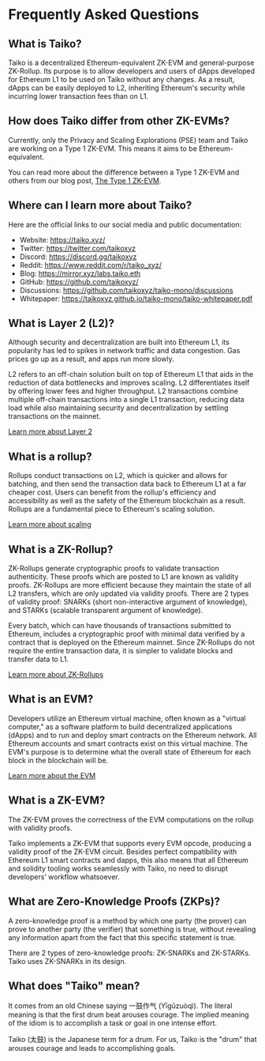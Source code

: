 # Frequently Asked Questions

## What is Taiko?

Taiko is a decentralized Ethereum-equivalent ZK-EVM and general-purpose ZK-Rollup. Its purpose is to allow developers and users of dApps developed for Ethereum L1 to be used on Taiko without any changes. As a result, dApps can be easily deployed to L2, inheriting Ethereum's security while incurring lower transaction fees than on L1.

## How does Taiko differ from other ZK-EVMs?

Currently, only the Privacy and Scaling Explorations (PSE) team and Taiko are working on a Type 1 ZK-EVM. This means it aims to be Ethereum-equivalent.

You can read more about the difference between a Type 1 ZK-EVM and others from our blog post, [The Type 1 ZK-EVM](https://mirror.xyz/labs.taiko.eth/w7NSKDeKfJoEy0p89I9feixKfdK-20JgWF9HZzxfeBo).

## Where can I learn more about Taiko?

Here are the official links to our social media and public documentation:

- Website: https://taiko.xyz/
- Twitter: https://twitter.com/taikoxyz
- Discord: https://discord.gg/taikoxyz
- Reddit: https://www.reddit.com/r/taiko_xyz/
- Blog: https://mirror.xyz/labs.taiko.eth
- GitHub: https://github.com/taikoxyz/
- Discussions: https://github.com/taikoxyz/taiko-mono/discussions
- Whitepaper: https://taikoxyz.github.io/taiko-mono/taiko-whitepaper.pdf

## What is Layer 2 (L2)?

Although security and decentralization are built into Ethereum L1, its popularity has led to spikes in network traffic and data congestion. Gas prices go up as a result, and apps run more slowly.

L2 refers to an off-chain solution built on top of Ethereum L1 that aids in the reduction of data bottlenecks and improves scaling. L2 differentiates itself by offering lower fees and higher throughput. L2 transactions combine multiple off-chain transactions into a single L1 transaction, reducing data load while also maintaining security and decentralization by settling transactions on the mainnet.

[Learn more about Layer 2](https://ethereum.org/en/layer-2/)

## What is a rollup?

Rollups conduct transactions on L2, which is quicker and allows for batching, and then send the transaction data back to Ethereum L1 at a far cheaper cost. Users can benefit from the rollup's efficiency and accessibility as well as the safety of the Ethereum blockchain as a result. Rollups are a fundamental piece to Ethereum's scaling solution.

[Learn more about scaling](https://ethereum.org/en/developers/docs/scaling/)

## What is a ZK-Rollup?

ZK-Rollups generate cryptographic proofs to validate transaction authenticity. These proofs which are posted to L1 are known as validity proofs. ZK-Rollups are more efficient because they maintain the state of all L2 transfers, which are only updated via validity proofs. There are 2 types of validity proof: SNARKs (short non-interactive argument of knowledge), and STARKs (scalable transparent argument of knowledge).

Every batch, which can have thousands of transactions submitted to Ethereum, includes a cryptographic proof with minimal data verified by a contract that is deployed on the Ethereum mainnet. Since ZK-Rollups do not require the entire transaction data, it is simpler to validate blocks and transfer data to L1.

[Learn more about ZK-Rollups](https://ethereum.org/en/developers/docs/scaling/zk-rollups/)

## What is an EVM?

Developers utilize an Ethereum virtual machine, often known as a "virtual computer," as a software platform to build decentralized applications (dApps) and to run and deploy smart contracts on the Ethereum network. All Ethereum accounts and smart contracts exist on this virtual machine. The EVM's purpose is to determine what the overall state of Ethereum for each block in the blockchain will be.

[Learn more about the EVM](https://ethereum.org/en/developers/docs/evm/)

## What is a ZK-EVM?

The ZK-EVM proves the correctness of the EVM computations on the rollup with validity proofs.

Taiko implements a ZK-EVM that supports every EVM opcode, producing a validity proof of the ZK-EVM circuit. Besides perfect compatibility with Ethereum L1 smart contracts and dapps, this also means that all Ethereum and solidity tooling works seamlessly with Taiko, no need to disrupt developers’ workflow whatsoever.

## What are Zero-Knowledge Proofs (ZKPs)?

A zero-knowledge proof is a method by which one party (the prover) can prove to another party (the verifier) that something is true, without revealing any information apart from the fact that this specific statement is true.

There are 2 types of zero-knowledge proofs: ZK-SNARKs and ZK-STARKs. Taiko uses ZK-SNARKs in its design.

## What does "Taiko" mean?

It comes from an old Chinese saying 一鼓作气 (Yīgǔzuòqì). The literal meaning is that the first drum beat arouses courage. The implied meaning of the idiom is to accomplish a task or goal in one intense effort. 

Taiko (太鼓) is the Japanese term for a drum. For us, Taiko is the "drum" that arouses courage and leads to accomplishing goals.


